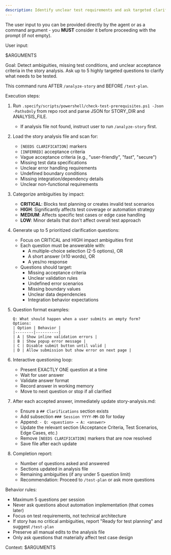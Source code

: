 ```yaml
---
description: Identify unclear test requirements and ask targeted clarification questions to the product owner or development team.
---
```


The user input to you can be provided directly by the agent or as a command argument - you **MUST** consider it before proceeding with the prompt (if not empty).

User input:

$ARGUMENTS

Goal: Detect ambiguities, missing test conditions, and unclear acceptance criteria in the story analysis. Ask up to 5 highly targeted questions to clarify what needs to be tested.

This command runs AFTER `/analyze-story` and BEFORE `/test-plan`.

Execution steps:

1. Run `.specify/scripts/powershell/check-test-prerequisites.ps1 -Json -PathsOnly` from repo root and parse JSON for STORY_DIR and ANALYSIS_FILE.
   - If analysis file not found, instruct user to run `/analyze-story` first.

2. Load the story analysis file and scan for:
   - `[NEEDS CLARIFICATION]` markers
   - `[INFERRED]` acceptance criteria
   - Vague acceptance criteria (e.g., "user-friendly", "fast", "secure")
   - Missing test data specifications
   - Unclear error handling requirements
   - Undefined boundary conditions
   - Missing integration/dependency details
   - Unclear non-functional requirements

3. Categorize ambiguities by impact:
   - **CRITICAL**: Blocks test planning or creates invalid test scenarios
   - **HIGH**: Significantly affects test coverage or automation strategy
   - **MEDIUM**: Affects specific test cases or edge case handling
   - **LOW**: Minor details that don't affect overall test approach

4. Generate up to 5 prioritized clarification questions:
   - Focus on CRITICAL and HIGH impact ambiguities first
   - Each question must be answerable with:
     * A multiple-choice selection (2-5 options), OR
     * A short answer (≤10 words), OR
     * A yes/no response
   - Questions should target:
     * Missing acceptance criteria
     * Unclear validation rules
     * Undefined error scenarios
     * Missing boundary values
     * Unclear data dependencies
     * Integration behavior expectations

5. Question format examples:
   ```
   Q: What should happen when a user submits an empty form?
   Options:
   | Option | Behavior |
   |--------|----------|
   | A | Show inline validation errors |
   | B | Show popup error message |
   | C | Disable submit button until valid |
   | D | Allow submission but show error on next page |
   ```

6. Interactive questioning loop:
   - Present EXACTLY ONE question at a time
   - Wait for user answer
   - Validate answer format
   - Record answer in working memory
   - Move to next question or stop if all clarified

7. After each accepted answer, immediately update story-analysis.md:
   - Ensure a `## Clarifications` section exists
   - Add subsection `### Session YYYY-MM-DD` for today
   - Append: `- Q: <question> → A: <answer>`
   - Update the relevant section (Acceptance Criteria, Test Scenarios, Edge Cases, etc.)
   - Remove `[NEEDS CLARIFICATION]` markers that are now resolved
   - Save file after each update

8. Completion report:
   - Number of questions asked and answered
   - Sections updated in analysis file
   - Remaining ambiguities (if any under 5 question limit)
   - Recommendation: Proceed to `/test-plan` or ask more questions

Behavior rules:
- Maximum 5 questions per session
- Never ask questions about automation implementation (that comes later)
- Focus on test requirements, not technical architecture
- If story has no critical ambiguities, report "Ready for test planning" and suggest `/test-plan`
- Preserve all manual edits to the analysis file
- Only ask questions that materially affect test case design

Context: $ARGUMENTS
